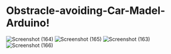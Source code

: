 # Obstracle-avoiding-Car-Madel-Arduino!


![Screenshot (164)](https://user-images.githubusercontent.com/71749153/145681468-1a24e5ce-51a5-47d0-88dd-3e30305f2bb6.png)
![Screenshot (165)](https://user-images.githubusercontent.com/71749153/145681476-308e443f-8081-45aa-b411-ffde016f00f9.png)
![Screenshot (163)](https://user-images.githubusercontent.com/71749153/145681477-8ece628c-1b69-4516-904e-5be89eaefc2d.png)
![Screenshot (166)](https://user-images.githubusercontent.com/71749153/145681480-009902fc-b26f-4cdc-a833-07082de0ef88.png)

